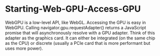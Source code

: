 # Starting-Web-GPU-Access-GPU
WebGPU is a low-level API, like WebGL.  Accessing the GPU is easy in WebGPU. Calling navigator.gpu.requestAdapter() returns a JavaScript promise that will asynchronously resolve with a GPU adapter. Think of this adapter as the graphics card. It can either be integrated (on the same chip as the CPU) or discrete (usually a PCIe card that is more performant but uses more power).
